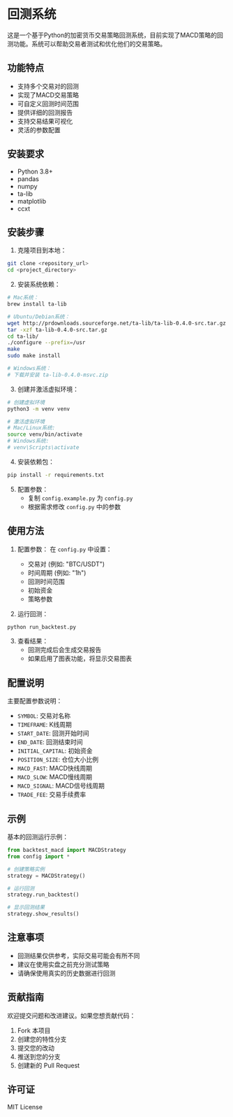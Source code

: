 # 回测系统

这是一个基于Python的加密货币交易策略回测系统，目前实现了MACD策略的回测功能。系统可以帮助交易者测试和优化他们的交易策略。

## 功能特点

- 支持多个交易对的回测
- 实现了MACD交易策略
- 可自定义回测时间范围
- 提供详细的回测报告
- 支持交易结果可视化
- 灵活的参数配置

## 安装要求

- Python 3.8+
- pandas
- numpy
- ta-lib
- matplotlib
- ccxt

## 安装步骤

1. 克隆项目到本地：

```bash
git clone <repository_url>
cd <project_directory>
```

2. 安装系统依赖：

```bash
# Mac系统：
brew install ta-lib

# Ubuntu/Debian系统：
wget http://prdownloads.sourceforge.net/ta-lib/ta-lib-0.4.0-src.tar.gz
tar -xzf ta-lib-0.4.0-src.tar.gz
cd ta-lib/
./configure --prefix=/usr
make
sudo make install

# Windows系统：
# 下载并安装 ta-lib-0.4.0-msvc.zip
```

3. 创建并激活虚拟环境：

```bash
# 创建虚拟环境
python3 -m venv venv

# 激活虚拟环境
# Mac/Linux系统:
source venv/bin/activate
# Windows系统:
# venv\Scripts\activate
```

4. 安装依赖包：

```bash
pip install -r requirements.txt
```

5. 配置参数：
   - 复制 `config.example.py` 为 `config.py`
   - 根据需求修改 `config.py` 中的参数

## 使用方法

1. 配置参数：
   在 `config.py` 中设置：
   - 交易对 (例如: "BTC/USDT")
   - 时间周期 (例如: "1h")
   - 回测时间范围
   - 初始资金
   - 策略参数

2. 运行回测：

```bash
python run_backtest.py
```

3. 查看结果：
   - 回测完成后会生成交易报告
   - 如果启用了图表功能，将显示交易图表

## 配置说明

主要配置参数说明：

- `SYMBOL`: 交易对名称
- `TIMEFRAME`: K线周期
- `START_DATE`: 回测开始时间
- `END_DATE`: 回测结束时间
- `INITIAL_CAPITAL`: 初始资金
- `POSITION_SIZE`: 仓位大小比例
- `MACD_FAST`: MACD快线周期
- `MACD_SLOW`: MACD慢线周期
- `MACD_SIGNAL`: MACD信号线周期
- `TRADE_FEE`: 交易手续费率

## 示例

基本的回测运行示例：
```python
from backtest_macd import MACDStrategy
from config import *

# 创建策略实例
strategy = MACDStrategy()

# 运行回测
strategy.run_backtest()

# 显示回测结果
strategy.show_results()
```

## 注意事项

- 回测结果仅供参考，实际交易可能会有所不同
- 建议在使用实盘之前充分测试策略
- 请确保使用真实的历史数据进行回测

## 贡献指南

欢迎提交问题和改进建议。如果您想贡献代码：

1. Fork 本项目
2. 创建您的特性分支
3. 提交您的改动
4. 推送到您的分支
5. 创建新的 Pull Request

## 许可证

MIT License
